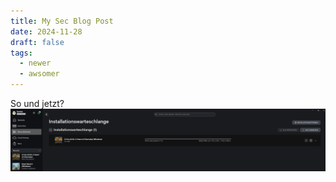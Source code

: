 ```yaml
---
title: My Sec Blog Post
date: 2024-11-28
draft: false
tags:
  - newer
  - awsomer
---
```

So und jetzt?
![Image Description](/images/Screenshot%202024-11-20%20162539.png)